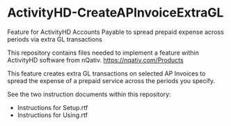# ActivityHD-CreateAPInvoiceExtraGL
Feature for ActivityHD Accounts Payable to spread prepaid expense across periods via extra GL transactions

This repository contains files needed to implement a feature within ActivityHD software from nQativ.
https://nqativ.com/Products 

This feature creates extra GL transactions on selected AP Invoices to spread the expense of a prepaid service across the periods you specify.

See the two instruction documents within this repository:
* Instructions for Setup.rtf
* Instructions for Using.rtf
